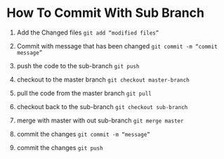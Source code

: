 # How To Commit With Sub Branch

1. Add the Changed files 
    `git add “modified files”`

2. Commit with message that has been changed
    `git commit -m “commit message”`

3. push the code to the sub-branch
    `git push`

4. checkout to the master branch
    `git checkout master-branch`

5. pull the code from the master branch
    `git pull`

6. checkout back to the sub-branch
    `git checkout sub-branch`

7. merge with master with out sub-branch
    `git merge master`

8. commit the changes
    `git commit -m “message”`

9. commit the changes
    `git push`